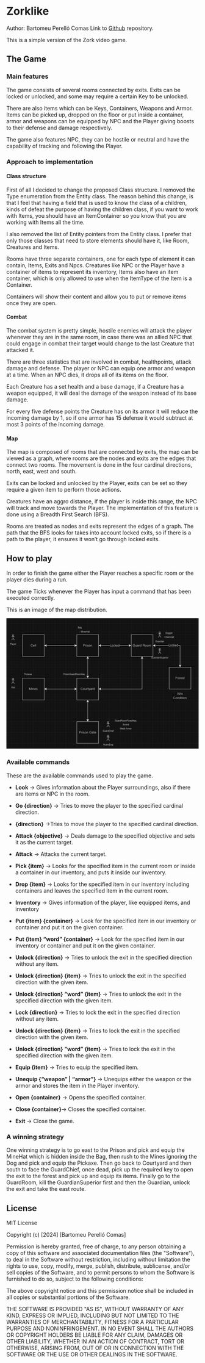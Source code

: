 # Zorklike
Author: Bartomeu Perelló Comas
Link to [Github](https://github.com/IDarkgenesis/Zork) repository.

This is a simple version of the Zork video game.

## The Game

### Main features 

The game consists of several rooms connected by exits. Exits can be locked or unlocked, and some may require a certain Key to be unlocked.

There are also items which can be Keys, Containers, Weapons and Armor. Items can be picked up, dropped on the floor or put inside a container, armor and weapons can be equipped by NPC and the Player giving boosts to their defense and damage respectively.

The game also features NPC, they can be hostile or neutral and have the capability of tracking and following the Player.

### Approach to implementation 
#### Class structure


First of all I decided to change the proposed Class structure. I removed the Type enumeration from the Entity class. The reason behind this change, is that I feel that having a field that is used to know the class of a children, kinds of defeat the purpose of having the children class, if you want to work with Items, you should have an ItemContainer so you know that you are working with Items all the time.

I also removed the list of Entity pointers from the Entity class. I prefer that only those classes that need to store elements should have it, like Room, Creatures and Items.

Rooms have three separate containers, one for each type of element it can contain, Items, Exits and Npcs. Creatures like NPC or the Player have a container of items to represent its inventory, Items also have an item container, which is only allowed to use when the ItemType of the Item is a Container.

Containers will show their content and allow you to put or remove items once they are open.

#### Combat

The combat system is pretty simple, hostile enemies will attack the player whenever they are in the same room, in case there was an allied NPC that could engage in combat their target would change to the last Creature that attacked it.

There are three statistics that are involved in combat, healthpoints, attack damage and defense. The player or NPC can equip one armor and weapon at a time. When an NPC dies, it drops all of its items on the floor.

Each Creature has a set health and a base damage, if a Creature has a weapon equipped, it will deal the damage of the weapon instead of its base damage. 

For every five defense points the Creature has on its armor it will reduce the incoming damage by 1, so if one armor has 15 defense it would subtract at most 3 points of the incoming damage.

#### Map

The map is composed of rooms that are connected by exits, the map can be viewed as a graph, where rooms are the nodes and exits are the edges that connect two rooms. The movement is done in the four cardinal directions, north, east, west and south.

Exits can be locked and unlocked by the Player, exits can be set so they require a given item to perform those actions.

Creatures have an aggro distance, if the player is inside this range, the NPC will track and move towards the Player. The implementation of this feature is done using a Breadth First Search (BFS).

Rooms are treated as nodes and exits represent the edges of a graph. The path that the BFS looks for takes into account locked exits, so if there is a path to the player, it ensures it won’t go through locked exits.

## How to play
In order to finish the game either the Player reaches a specific room or the player dies during a run.

The game Ticks whenever the Player has input a command that has been executed correctly.

This is an image of the map distribution.

![image info](./pictures/map.png)

### Available commands
These are the available commands used to play the game.

  

- **Look** -> Gives information about the Player surroundings, also if there are items or NPC in the room.

  

- **Go {direction}** -> Tries to move the player to the specified cardinal direction.

  

- **{direction}** ->Tries to move the player to the specified cardinal direction.

  
  

- **Attack {objective}** -> Deals damage to the specified objective and sets it as the current target.

  

- **Attack** -> Attacks the current target.

  

- **Pick {item}** -> Looks for the specified item in the current room or inside a container in our inventory, and puts it inside our inventory.

  

- **Drop {item}** -> Looks for the specified item in our inventory including containers and leaves the specified item in the current room.

  

- **Inventory** -> Gives information of the player, like equipped items, and inventory

  

- **Put {item} {container}** -> Look for the specified item in our inventory or container and put it on the given container.

  

- **Put {item} “word” {container}** -> Look for the specified item in our inventory or container and put it on the given container.

  

- **Unlock {direction}** -> Tries to unlock the exit in the specified direction without any item.

  

- **Unlock {direction} {item}** -> Tries to unlock the exit in the specified direction with the given item.

  

- **Unlock {direction} “word” {item}** -> Tries to unlock the exit in the specified direction with the given item.

  

- **Lock {direction}** -> Tries to lock the exit in the specified direction without any item.

  

- **Unlock {direction} {item}** -> Tries to lock the exit in the specified direction with the given item.

  

- **Unlock {direction} “word” {item}** -> Tries to lock the exit in the specified direction with the given item.

  

- **Equip {item}** -> Tries to equip the specified item.

  

- **Unequip {“weapon” | “armor”}** -> Unequips either the weapon or the armor and stores the item in the Player inventory.

  

- **Open {container}** -> Opens the specified container.

  

- **Close {container}**-> Closes the specified container.

- **Exit** -> Close the game.

### A winning strategy

One winning strategy is to go east to the Prison and pick and equip the MineHat which is hidden inside the Bag, then rush to the Mines ignoring the Dog and pick and equip the Pickaxe. Then go back to Courtyard and then south to face the GuardChief, once dead, pick up the required key to open the exit to the forest and pick up and equip its items. Finally go to the GuardRoom, kill the GuardianSuperior first and then the Guardian, unlock the exit and take the east route.

## License
MIT License

Copyright (c) [2024] [Bartomeu Perelló Comas]

Permission is hereby granted, free of charge, to any person obtaining a copy
of this software and associated documentation files (the "Software"), to deal
in the Software without restriction, including without limitation the rights
to use, copy, modify, merge, publish, distribute, sublicense, and/or sell
copies of the Software, and to permit persons to whom the Software is
furnished to do so, subject to the following conditions:

The above copyright notice and this permission notice shall be included in all
copies or substantial portions of the Software.

THE SOFTWARE IS PROVIDED "AS IS", WITHOUT WARRANTY OF ANY KIND, EXPRESS OR
IMPLIED, INCLUDING BUT NOT LIMITED TO THE WARRANTIES OF MERCHANTABILITY,
FITNESS FOR A PARTICULAR PURPOSE AND NONINFRINGEMENT. IN NO EVENT SHALL THE
AUTHORS OR COPYRIGHT HOLDERS BE LIABLE FOR ANY CLAIM, DAMAGES OR OTHER
LIABILITY, WHETHER IN AN ACTION OF CONTRACT, TORT OR OTHERWISE, ARISING FROM,
OUT OF OR IN CONNECTION WITH THE SOFTWARE OR THE USE OR OTHER DEALINGS IN THE
SOFTWARE.
